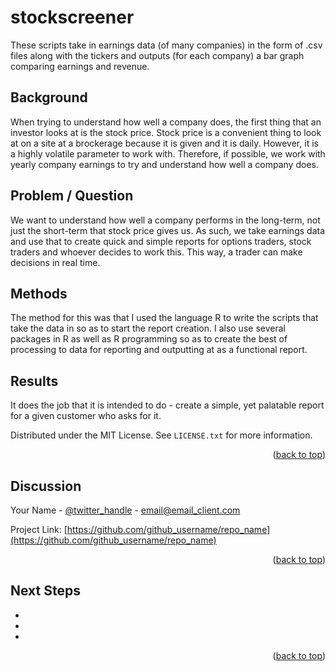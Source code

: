 # stockscreener

These scripts take in earnings data (of many companies) in the form of .csv files along with the tickers and outputs (for each company) a bar graph comparing earnings and revenue. 

<!-- USAGE EXAMPLES -->
## Background

When trying to understand how well a company does, the first thing that an investor looks at is the stock price. Stock price is a convenient thing to look at on a site at a brockerage because it is given and it is daily. However, it is a highly volatile parameter to work with. Therefore, if possible, we work with yearly company earnings to try and understand how well a company does. 


<!-- ROADMAP -->
## Problem / Question

We want to understand how well a company performs in the long-term, not just the short-term that stock price gives us. As such, we take earnings data and use that to create quick and simple reports for options traders, stock traders and whoever decides to work this. This way, a trader can make decisions in real time. 


<!-- CONTRIBUTING -->
## Methods

The method for this was that I used the language R to write the scripts that take the data in so as to start the report creation. I also use several packages in R as well as R programming so as to create the best of processing to data for reporting and outputting at as a functional report.

<!-- LICENSE -->
## Results

It does the job that it is intended to do - create a simple, yet palatable report for a given customer who asks for it.

Distributed under the MIT License. See `LICENSE.txt` for more information.

<p align="right">(<a href="#readme-top">back to top</a>)</p>



<!-- CONTACT -->
## Discussion

Your Name - [@twitter_handle](https://twitter.com/twitter_handle) - email@email_client.com

Project Link: [https://github.com/github_username/repo_name](https://github.com/github_username/repo_name)

<p align="right">(<a href="#readme-top">back to top</a>)</p>



<!-- ACKNOWLEDGMENTS -->
## Next Steps

* []()
* []()
* []()

<p align="right">(<a href="#readme-top">back to top</a>)</p>
